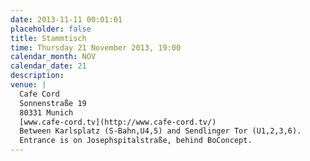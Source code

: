 ```yaml
---
date: 2013-11-11 00:01:01
placeholder: false
title: Stammtisch
time: Thursday 21 November 2013, 19:00
calendar_month: NOV
calendar_date: 21
description:
venue: |
  Cafe Cord  
  Sonnenstraße 19  
  80331 Munich  
  [www.cafe-cord.tv](http://www.cafe-cord.tv/)  
  Between Karlsplatz (S-Bahn,U4,5) and Sendlinger Tor (U1,2,3,6).  
  Entrance is on Josephspitalstraße, behind BoConcept.
---
```

